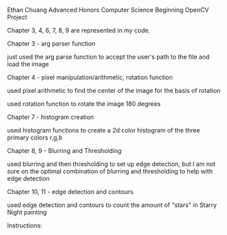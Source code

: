 Ethan Chuang
Advanced Honors Computer Science
Beginning OpenCV Project

Chapter 3, 4, 6, 7, 8, 9 are represented in my code.

Chapter 3 - arg parser function

just used the arg parse function to accept the user's path to the file and load the image

Chapter 4 - pixel manipulation/arithmetic, rotation function

used pixel arithmetic to find the center of the image for the basis of rotation

used rotation function to rotate the image 180 degrees

Chapter 7 - histogram creation

used histogram functions to create a 2d color histogram of the three primary colors r,g,b

Chapter 8, 9 - Blurring and Thresholding

used blurring and then thresholding to set up edge detection, but I am not sure on the optimal combination of blurring and thresholding to help with
edge detection

Chapter 10, 11 - edge detection and contours

used edge detection and contours to count the amount of "stars" in Starry Night painting


Instructions:
